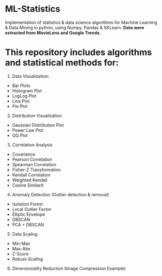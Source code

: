 # ML-Statistics
Implementation of statistics & data science algorithms for Machine Learning &amp; Data Mining in python, using Numpy, Pandas & SKLearn. **Data were extracted from MovieLens and Google Trends.**

# This repository includes algorithms and statistical methods for:

1. Data Visualization:
* Bar Plots
* Histogram Plot
* LogLog Plot
* Line Plot
* Pie Plot
2. Distribution Visualization
* Gaussian Distribution Plot
* Power Law Plot
* QQ Plot
3. Correlation Analysis
* Covariance
* Pearson Correlation
* Spearman Correlation
* Fisher-Z Transformation
* Kendall Correlation
* Weighted Kendall
* Cosine Similarit
4. Anomaly Detection (Outlier detection & removal)
* Isolation Forest
* Local Outlier Factor
* Elliptic Envelope
* DBSCAN
* PCA + DBSCAN
5. Data Scaling
* Min-Max
* Max-Abs
* Z-Score
* Robust-Scaling
6. Dimensionality Reduction (Image Compression Example)
